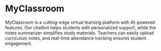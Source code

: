 # MyClassroom
MyClassroom is a cutting-edge virtual learning platform with AI-powered features. Our chatbot helps students with personalized support, while the notes summarizer simplifies study materials. Teachers can easily upload curriculum notes, and real-time attendance tracking ensures student engagement.
